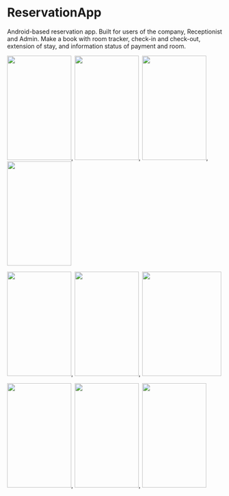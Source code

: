 # ReservationApp
Android-based reservation app. Built for users of the company, Receptionist and Admin. Make a book with room tracker, check-in and check-out, extension of stay, and information status of payment and room.

<img src="https://user-images.githubusercontent.com/66846357/179269873-5dd5520c-c10b-4716-8d75-0c6ee74c923b.png" height=244dp width=150dp/>,
<img src="https://user-images.githubusercontent.com/66846357/179269837-99047519-0f8f-46b3-983f-66515b266b1f.jpg" height=244dp width=150dp/>,
<img src="https://user-images.githubusercontent.com/66846357/179269856-5aa6608a-a622-4787-87cf-917e73974a1b.jpg" height=244dp width=150dp/>,
<img src="https://user-images.githubusercontent.com/66846357/179269846-9359beed-bfbd-4cbe-9be5-1f0e2d0cef43.jpg" height=244dp width=150dp/>

<img src="https://user-images.githubusercontent.com/66846357/179269850-a0832fc7-ee7b-4216-baff-805c4d41203e.png" height=244dp, width=150dp/>,
<img src="https://user-images.githubusercontent.com/66846357/179269869-e22726ea-5932-4ef3-b876-f51905adf0b8.jpg" height=244dp width=150dp/>,
<img src="https://user-images.githubusercontent.com/66846357/179269860-944e0bc6-67a8-4409-976b-cf4c5b2d1f45.jpg" height=244dp width=185dp/>

<img src="https://user-images.githubusercontent.com/66846357/179275360-0b90adc2-ca23-4e37-a416-b27f2503fe7c.jpg" height=244dp width=150dp/>,
<img src="https://user-images.githubusercontent.com/66846357/179269863-325c8623-2f2c-4982-9167-7829e8c39941.jpg" height=244dp width=150dp/>,
<img src="https://user-images.githubusercontent.com/66846357/179275337-b04b77b2-4277-47f7-8371-30cfd7bcb523.jpg" height=244dp width=150dp/>
